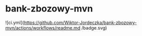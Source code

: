 # bank-zbozowy-mvn
![ci.yml](https://github.com/Wiktor-Jordeczka/bank-zbozowy-mvn/actions/workflows/readme.md
/badge.svg)
